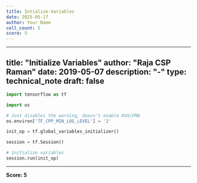 ```yaml
---
title: Intialize-Variables
date: 2025-05-17
author: Your Name
cell_count: 5
score: 5
---
```


---
title: "Initialize Variables"
author: "Raja CSP Raman"
date: 2019-05-07
description: "-"
type: technical_note
draft: false
---

```python
import tensorflow as tf

import os

# Just disables the warning, doesn't enable AVX/FMA
os.environ['TF_CPP_MIN_LOG_LEVEL'] = '2'
```


```python
init_op = tf.global_variables_initializer()
```


```python
session = tf.Session()
```


```python
# initialize variables
session.run(init_op)
```


---
**Score: 5**